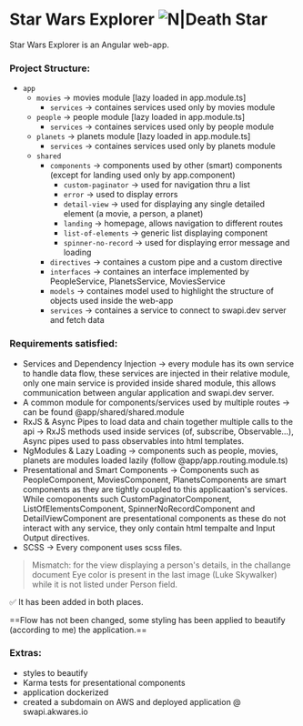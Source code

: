 # Star Wars Explorer ![N|Death Star](https://icons.iconarchive.com/icons/sensibleworld/starwars/24/Death-Star-icon.png)

Star Wars Explorer is an Angular web-app.

### Project Structure:
- `app`
  - `movies` -> movies module [lazy loaded in app.module.ts]
    - `services` -> containes services used only by movies module
  - `people` -> people module [lazy loaded in app.module.ts]
    - `services` -> containes services used only by people module
  - `planets` -> planets module [lazy loaded in app.module.ts]
    - `services` -> containes services used only by planets module
  - `shared`
    - `components` -> components used by other (smart) components (except for landing used only by app.component)
      - `custom-paginator` -> used for navigation thru a list
      - `error` -> used to display errors
      - `detail-view` -> used for displaying any single detailed element (a movie, a person, a planet)
      - `landing` -> homepage, allows navigation to different routes
      - `list-of-elements` -> generic list displaying component
      - `spinner-no-record` -> used for displaying error message and loading
    - `directives` -> containes a custom pipe and a custom directive
    - `interfaces` -> containes an interface implemented by PeopleService, PlanetsService, MoviesService
    - `models` -> containes model used to highlight the structure of objects used inside the web-app
    - `services` -> containes a service to connect to swapi.dev server and fetch data


### Requirements satisfied:
- Services and Dependency Injection -> every module has its own service to handle data flow, these services are injected in their relative module, only one main service is provided inside shared module, this allows communication between angular application and swapi.dev server.
- A common module for components/services used by multiple routes -> can be found @app/shared/shared.module
- RxJS & Async Pipes to load data and chain together multiple calls to the api -> RxJS methods used inside services (of, subscribe, Observable...), Async pipes used to pass observables into html templates.
- NgModules & Lazy Loading -> components such as people, movies, planets are modules loaded lazily (follow @app/app.routing.module.ts)
- Presentational and Smart Components -> Components such as PeopleComponent, MoviesComponent, PlanetsComponents are smart components as they are tightly coupled to this applicaation's services. While comoponents such CustomPaginatorComponent, ListOfElementsComponent, SpinnerNoRecordComponent and DetailViewComponent are presentational components as these do not interact with any service, they only contain html tempalte and Input Output directives.
- SCSS -> Every component uses scss files.


> Mismatch: for the view displaying a person's details, in the challange document Eye color is present in the last image (Luke Skywalker) while it is not listed under Person field.

✅ It has been added in both places.

==Flow has not been changed, some styling has been applied to beautify (according to me) the application.==

### Extras:
- styles to beautify
- Karma tests for presentational components
- application dockerized
- created a subdomain on AWS and deployed application @ swapi.akwares.io
